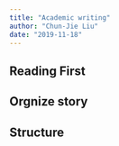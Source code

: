 ```yaml
---
title: "Academic writing"
author: "Chun-Jie Liu"
date: "2019-11-18"
---
```

## Reading First


## Orgnize story


## Structure